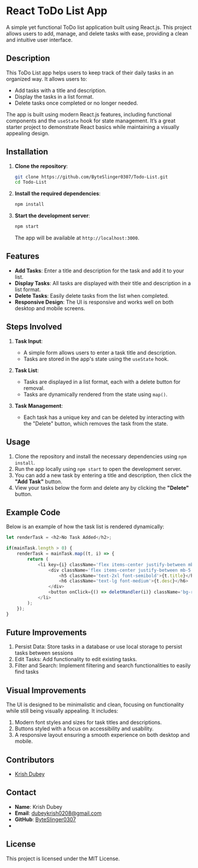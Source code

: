 # React ToDo List App

A simple yet functional ToDo list application built using React.js. This project allows users to add, manage, and delete tasks with ease, providing a clean and intuitive user interface.

## Description

This ToDo List app helps users to keep track of their daily tasks in an organized way. It allows users to:
- Add tasks with a title and description.
- Display the tasks in a list format.
- Delete tasks once completed or no longer needed.
  
The app is built using modern React.js features, including functional components and the `useState` hook for state management. It’s a great starter project to demonstrate React basics while maintaining a visually appealing design.

## Installation

1. **Clone the repository**:
    ```bash
    git clone https://github.com/ByteSlinger0307/Todo-List.git
    cd Todo-List
    ```

2. **Install the required dependencies**:
    ```bash
    npm install
    ```

3. **Start the development server**:
    ```bash
    npm start
    ```

   The app will be available at `http://localhost:3000`.

## Features

- **Add Tasks**: Enter a title and description for the task and add it to your list.
- **Display Tasks**: All tasks are displayed with their title and description in a list format.
- **Delete Tasks**: Easily delete tasks from the list when completed.
- **Responsive Design**: The UI is responsive and works well on both desktop and mobile screens.

## Steps Involved

1. **Task Input**:
   - A simple form allows users to enter a task title and description.
   - Tasks are stored in the app's state using the `useState` hook.
  
2. **Task List**:
   - Tasks are displayed in a list format, each with a delete button for removal.
   - Tasks are dynamically rendered from the state using `map()`.

3. **Task Management**:
   - Each task has a unique key and can be deleted by interacting with the "Delete" button, which removes the task from the state.

## Usage

1. Clone the repository and install the necessary dependencies using `npm install`.
2. Run the app locally using `npm start` to open the development server.
3. You can add a new task by entering a title and description, then click the **"Add Task"** button.
4. View your tasks below the form and delete any by clicking the **"Delete"** button.

## Example Code

Below is an example of how the task list is rendered dynamically:

```javascript
let renderTask = <h2>No Task Added</h2>;

if(mainTask.length > 0) {
    renderTask = mainTask.map((t, i) => {
        return (
            <li key={i} className='flex items-center justify-between mb-8'>
                <div className='flex items-center justify-between mb-5 w-2/3'>
                    <h5 className='text-2xl font-semibold'>{t.title}</h5>
                    <h6 className='text-lg font-medium'>{t.desc}</h6>
                </div>
                <button onClick={() => deletHandler(i)} className='bg-red-400 text-white px-4 py-2 rounded font-bold'>Delete</button>
            </li>
        );
    });
}
```
## Future Improvements

1. Persist Data: Store tasks in a database or use local storage to persist tasks between sessions
2. Edit Tasks: Add functionality to edit existing tasks.
3. Filter and Search: Implement filtering and search functionalities to easily find tasks

## Visual Improvements
The UI is designed to be minimalistic and clean, focusing on functionality while still being visually appealing. It includes:

1. Modern font styles and sizes for task titles and descriptions.
2. Buttons styled with a focus on accessibility and usability.
3. A responsive layout ensuring a smooth experience on both desktop and mobile.

## Contributors

- [Krish Dubey](https://github.com/ByteSlinger0307)

## Contact

- **Name**: Krish Dubey
- **Email**: [dubeykrish0208@gmail.com](mailto:dubeykrish0208@gmail.com)
- **GitHub**: [ByteSlinger0307](https://github.com/ByteSlinger0307)
- 
## License
This project is licensed under the MIT License.

